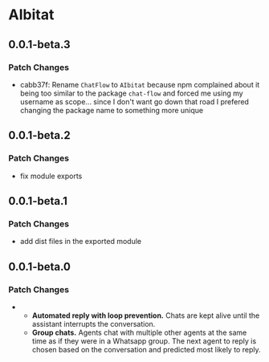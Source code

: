 # AIbitat

## 0.0.1-beta.3

### Patch Changes

- cabb37f: Rename `ChatFlow` to `AIbitat` because npm complained about it being
  too similar to the package `chat-flow` and forced me using my username as
  scope... since I don't want go down that road I prefered changing the package
  name to something more unique

## 0.0.1-beta.2

### Patch Changes

- fix module exports

## 0.0.1-beta.1

### Patch Changes

- add dist files in the exported module

## 0.0.1-beta.0

### Patch Changes

- - **Automated reply with loop prevention.** Chats are kept alive until the
    assistant interrupts the conversation.
  - **Group chats.** Agents chat with multiple other agents at the same time as
    if they were in a Whatsapp group. The next agent to reply is chosen based on
    the conversation and predicted most likely to reply.
